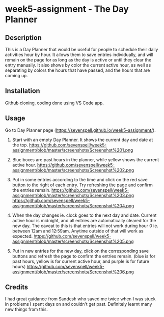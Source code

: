 # week5-assignment - The Day Planner

## Description 

This is a Day Planner that would be useful for people to schedule their daily activities hour by hour. It allows them to save entries individually, and will remain on the page for as long as the day is active or until they clear the entry manually. It also shows by color the current active hour, as well as separating by colors the hours that have passed, and the hours that are coming up.


## Installation

Github cloning, coding done using VS Code app.


## Usage 

Go to Day Planner page (https://sevenspell.github.io/week5-assignment/).

1. Start with an empty Day Planner. It shows the current day and date at the top.
https://github.com/sevenspell/week5-assignment/blob/master/screenshots/Screenshot%201.png

2. Blue boxes are past hours in the planner, while yellow shows the current active hour.
https://github.com/sevenspell/week5-assignment/blob/master/screenshots/Screenshot%202.png

3. Put in some entries according to the time and click on the red save button to the right of each entry. Try refreshing the page and confirm the entries remain.
https://github.com/sevenspell/week5-assignment/blob/master/screenshots/Screenshot%203.png
https://github.com/sevenspell/week5-assignment/blob/master/screenshots/Screenshot%204.png

4. When the day changes ie. clock goes to the next day and date. Current active hour is midnight, and all entries are automatically cleared for the new day. The caveat to this is that entries will not work during hour 0 ie. between 12am and 12:59am. Anytime outside of that will work as expected.
https://github.com/sevenspell/week5-assignment/blob/master/screenshots/Screenshot%205.png

5. Put in new entries for the new day, click on the corresponding save buttons and refresh the page to confirm the entries remain. (blue is for past hours, yellow is for current active hour, and purple is for future hours)
https://github.com/sevenspell/week5-assignment/blob/master/screenshots/Screenshot%206.png


## Credits

I had great guidance from Sandesh who saved me twice when I was stuck in problems I spent days on and couldn't get past. Definitely learnt many new things from this.




